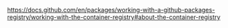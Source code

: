 https://docs.github.com/en/packages/working-with-a-github-packages-registry/working-with-the-container-registry#about-the-container-registry
